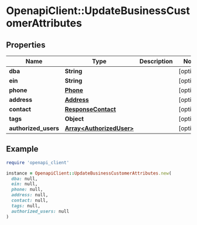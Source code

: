 # OpenapiClient::UpdateBusinessCustomerAttributes

## Properties

| Name | Type | Description | Notes |
| ---- | ---- | ----------- | ----- |
| **dba** | **String** |  | [optional] |
| **ein** | **String** |  | [optional] |
| **phone** | [**Phone**](Phone.md) |  | [optional] |
| **address** | [**Address**](Address.md) |  | [optional] |
| **contact** | [**ResponseContact**](ResponseContact.md) |  | [optional] |
| **tags** | **Object** |  | [optional] |
| **authorized_users** | [**Array&lt;AuthorizedUser&gt;**](AuthorizedUser.md) |  | [optional] |

## Example

```ruby
require 'openapi_client'

instance = OpenapiClient::UpdateBusinessCustomerAttributes.new(
  dba: null,
  ein: null,
  phone: null,
  address: null,
  contact: null,
  tags: null,
  authorized_users: null
)
```

